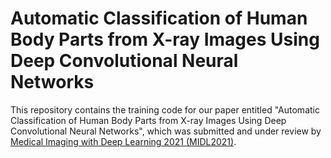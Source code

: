 # Automatic Classification of Human Body Parts from X-ray Images Using Deep Convolutional Neural Networks


This repository contains the training code for our paper entitled "Automatic Classification of Human Body Parts from X-ray Images Using Deep Convolutional Neural Networks", which was submitted and under review by [Medical Imaging with Deep Learning 2021 (MIDL2021)](https://2021.midl.io/).
